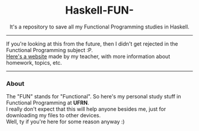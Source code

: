 <h1 align="center">Haskell-FUN-</h1>

<p align="center">
  It's a repository to save all my Functional Programming studies in Haskell.
</p>

---

If you're looking at this from the future, then I didn't get rejected in the Functional Programming subject :P.  
[Here's a website](https://www.tsouanas.org/teaching/fun/2024.2/) made by my teacher, with more information about homework, topics, etc.

---

### About
The "FUN" stands for "Functional". So here's my personal study stuff in Functional Programming at **UFRN**.  
I really don't expect that this will help anyone besides me, just for downloading my files to other devices.  
Well, ty if you're here for some reason anyway :)

